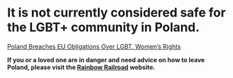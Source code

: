 # It is not currently considered safe for the LGBT+ community in Poland. 

[Poland Breaches EU Obligations Over LGBT, Women’s Rights](https://www.hrw.org/news/2021/02/24/poland-breaches-eu-obligations-over-lgbt-womens-rights)

**If you or a loved one are in danger and need advice on how to leave Poland, please visit the [Rainbow Railroad](https://www.rainbowrailroad.org/about) website.**
